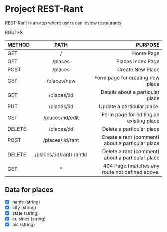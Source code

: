 # Project REST-Rant

REST-Rant is an app where users can review restaurants.

ROUTES

| METHOD          | PATH                     | PURPOSE                                             |
| -------------   |:-------------:           | -----:                                              |
| GET             | /                        | Home Page                                           |   
| GET             | /places                  |   Places Index Page                                 |
| POST            | /places                  |    Create New Place                                 |
| GET             | /places/new              |    Form page for creating new place                 |
| GET             | /places/:id              |    Details about a particular place                 |
| PUT             | /places/:id              |    Update a particular place.                       |
| GET             | /places/:id/edit         |    Form page for editing an existing place          |
| DELETE          | /places/:id              |    Delete a particular place                        |
| POST            | /places/:id/rant         |    Create a rant (comment) about a particular place |
| DELETE          | /places/:id/rant/:rantId |    Delete a rant (comment) about a particular place |
| GET             | *                        |    404 Page (matches any route not defined above.   |

## Data for places
- [x] name (string)
- [x] city (string)
- [x] state (string)
- [x] cuisines (string)
- [x] pic (string)
